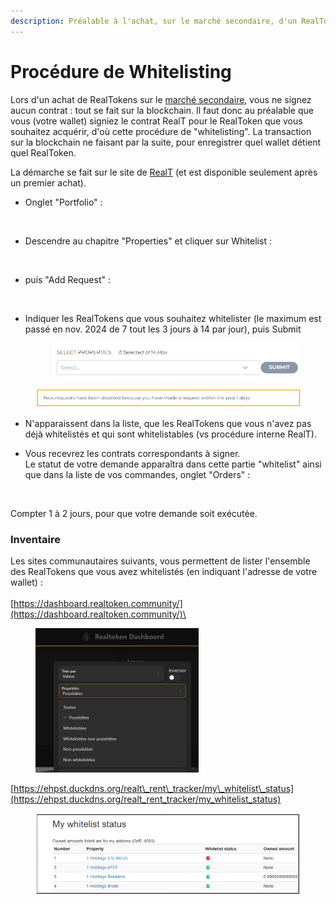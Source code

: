 ```yaml
---
description: Préalable à l'achat, sur le marché secondaire, d'un RealToken
---
```


# Procédure de Whitelisting

Lors d'un achat de RealTokens sur le [marché secondaire](acheter-des-realtokens/), vous ne signez aucun contrat : tout se fait sur la blockchain. Il faut donc au préalable que vous (votre wallet) signiez le contrat RealT pour le RealToken que vous souhaitez acquérir, d'où cette procédure de "whitelisting". La transaction sur la blockchain ne faisant par la suite, pour enregistrer quel wallet détient quel RealToken.

La démarche se fait sur le site de [RealT](https://realt.co/) (et est disponible seulement après un premier achat).

*   Onglet "Portfolio" :

    <figure><img src="../.gitbook/assets/image (76).png" alt=""><figcaption></figcaption></figure>
*   Descendre au chapitre "Properties" et cliquer sur Whitelist :

    <figure><img src="../.gitbook/assets/image (153).png" alt=""><figcaption></figcaption></figure>
*   puis "Add Request" :

    <figure><img src="../.gitbook/assets/image (113).png" alt=""><figcaption></figcaption></figure>
*   Indiquer les RealTokens que vous souhaitez whitelister (le maximum est passé en nov. 2024 de 7 tout les 3 jours à 14 par jour), puis Submit&#x20;

    <figure><img src="../.gitbook/assets/image (7) (1).png" alt="" width="510"><figcaption></figcaption></figure>

<figure><img src="../.gitbook/assets/image (1) (1) (1) (1) (1) (1) (1) (1) (1) (1) (1) (1).png" alt="" width="522"><figcaption></figcaption></figure>

* N'apparaissent dans la liste, que les RealTokens que vous n'avez pas déjà whitelistés et qui sont whitelistables (vs procédure interne RealT).



*   Vous recevrez les contrats correspondants à signer.\
    Le statut de votre demande apparaîtra dans cette partie "whitelist" ainsi que dans la liste de vos commandes, onglet "Orders" :

    <figure><img src="../.gitbook/assets/image (138).png" alt="" width="115"><figcaption></figcaption></figure>

Compter 1 à 2 jours, pour que votre demande soit exécutée.

### Inventaire

Les sites communautaires suivants, vous permettent de lister l'ensemble des RealTokens que vous avez whitelistés (en indiquant l'adresse de votre wallet) : \
\
[https://dashboard.realtoken.community/](https://dashboard.realtoken.community/)\


<figure><img src="../.gitbook/assets/image (1) (1) (1) (1) (1) (1).png" alt="" width="261"><figcaption></figcaption></figure>

[https://ehpst.duckdns.org/realt\_rent\_tracker/my\_whitelist\_status](https://ehpst.duckdns.org/realt_rent_tracker/my_whitelist_status)

<figure><img src="../.gitbook/assets/image (1) (1) (1) (1) (1) (1) (1).png" alt="" width="563"><figcaption></figcaption></figure>
